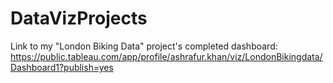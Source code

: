# DataVizProjects

Link to my "London Biking Data" project's completed dashboard: 
https://public.tableau.com/app/profile/ashrafur.khan/viz/LondonBikingdata/Dashboard1?publish=yes
